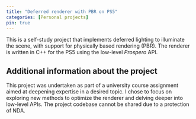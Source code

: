 ```yaml
---
title: "Deferred renderer with PBR on PS5"
categories: [Personal projects]
pin: true
---
```


This is a self-study project that implements deferred lighting to illuminate the scene, with support for physically based rendering (PBR). The renderer is written in C++ for the PS5 using the low-level *Prospero* API.

## Additional information about the project

This project was undertaken as part of a university course assignment aimed at deepening expertise in a desired topic. I chose to focus on exploring new methods to optimize the renderer and delving deeper into low-level APIs.
The project codebase cannot be shared due to a protection of NDA.